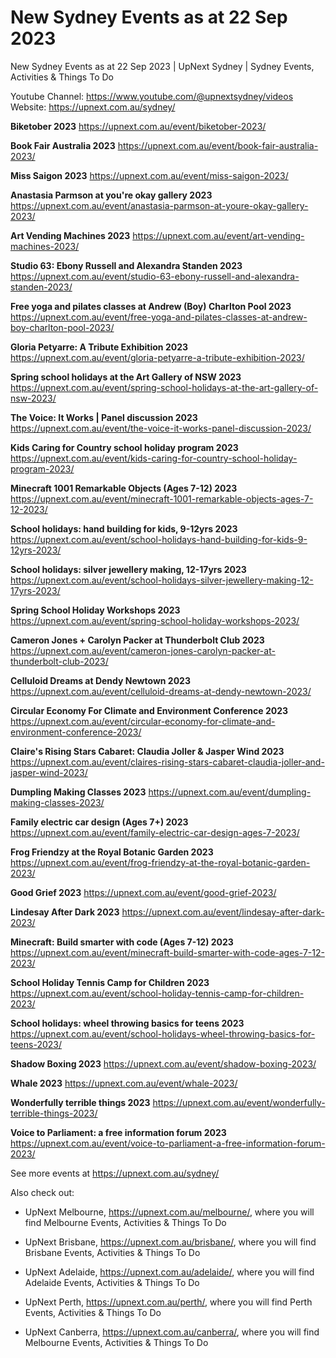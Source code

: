 # New Sydney Events as at 22 Sep 2023
New Sydney Events as at 22 Sep 2023 | UpNext Sydney | Sydney Events, Activities &amp; Things To Do

Youtube Channel: https://www.youtube.com/@upnextsydney/videos 
Website: https://upnext.com.au/sydney/


**Biketober 2023**
 https://upnext.com.au/event/biketober-2023/

**Book Fair Australia 2023**
 https://upnext.com.au/event/book-fair-australia-2023/

**Miss Saigon 2023**
 https://upnext.com.au/event/miss-saigon-2023/

**Anastasia Parmson at you're okay gallery 2023**
 https://upnext.com.au/event/anastasia-parmson-at-youre-okay-gallery-2023/

**Art Vending Machines 2023**
 https://upnext.com.au/event/art-vending-machines-2023/

**Studio 63: Ebony Russell and Alexandra Standen 2023**
 https://upnext.com.au/event/studio-63-ebony-russell-and-alexandra-standen-2023/

**Free yoga and pilates classes at Andrew (Boy) Charlton Pool 2023**
 https://upnext.com.au/event/free-yoga-and-pilates-classes-at-andrew-boy-charlton-pool-2023/

**Gloria Petyarre: A Tribute Exhibition 2023**
 https://upnext.com.au/event/gloria-petyarre-a-tribute-exhibition-2023/

**Spring school holidays at the Art Gallery of NSW 2023**
 https://upnext.com.au/event/spring-school-holidays-at-the-art-gallery-of-nsw-2023/

**The Voice: It Works | Panel discussion 2023**
 https://upnext.com.au/event/the-voice-it-works-panel-discussion-2023/

**Kids Caring for Country school holiday program 2023**
 https://upnext.com.au/event/kids-caring-for-country-school-holiday-program-2023/

**Minecraft 1001 Remarkable Objects (Ages 7-12) 2023**
 https://upnext.com.au/event/minecraft-1001-remarkable-objects-ages-7-12-2023/

**School holidays: hand building for kids, 9-12yrs 2023**
 https://upnext.com.au/event/school-holidays-hand-building-for-kids-9-12yrs-2023/

**School holidays: silver jewellery making, 12-17yrs 2023**
 https://upnext.com.au/event/school-holidays-silver-jewellery-making-12-17yrs-2023/

**Spring School Holiday Workshops 2023**
 https://upnext.com.au/event/spring-school-holiday-workshops-2023/

**Cameron Jones + Carolyn Packer at Thunderbolt Club 2023**
 https://upnext.com.au/event/cameron-jones-carolyn-packer-at-thunderbolt-club-2023/

**Celluloid Dreams at Dendy Newtown 2023**
 https://upnext.com.au/event/celluloid-dreams-at-dendy-newtown-2023/

**Circular Economy For Climate and Environment Conference 2023**
 https://upnext.com.au/event/circular-economy-for-climate-and-environment-conference-2023/

**Claire's Rising Stars Cabaret: Claudia Joller & Jasper Wind 2023**
 https://upnext.com.au/event/claires-rising-stars-cabaret-claudia-joller-and-jasper-wind-2023/

**Dumpling Making Classes 2023**
 https://upnext.com.au/event/dumpling-making-classes-2023/

**Family electric car design (Ages 7+) 2023**
 https://upnext.com.au/event/family-electric-car-design-ages-7-2023/

**Frog Friendzy at the Royal Botanic Garden 2023**
 https://upnext.com.au/event/frog-friendzy-at-the-royal-botanic-garden-2023/

**Good Grief 2023**
 https://upnext.com.au/event/good-grief-2023/

**Lindesay After Dark 2023**
 https://upnext.com.au/event/lindesay-after-dark-2023/

**Minecraft: Build smarter with code (Ages 7-12) 2023**
 https://upnext.com.au/event/minecraft-build-smarter-with-code-ages-7-12-2023/

**School Holiday Tennis Camp for Children 2023**
 https://upnext.com.au/event/school-holiday-tennis-camp-for-children-2023/

**School holidays: wheel throwing basics for teens 2023**
 https://upnext.com.au/event/school-holidays-wheel-throwing-basics-for-teens-2023/

**Shadow Boxing 2023**
 https://upnext.com.au/event/shadow-boxing-2023/

**Whale 2023**
 https://upnext.com.au/event/whale-2023/

**Wonderfully terrible things 2023**
 https://upnext.com.au/event/wonderfully-terrible-things-2023/

**Voice to Parliament: a free information forum 2023**
 https://upnext.com.au/event/voice-to-parliament-a-free-information-forum-2023/



See more events at https://upnext.com.au/sydney/


Also check out:

* UpNext Melbourne, https://upnext.com.au/melbourne/, where you will find Melbourne Events, Activities & Things To Do

* UpNext Brisbane, https://upnext.com.au/brisbane/, where you will find Brisbane Events, Activities & Things To Do

* UpNext Adelaide, https://upnext.com.au/adelaide/, where you will find Adelaide Events, Activities & Things To Do

* UpNext Perth, https://upnext.com.au/perth/, where you will find Perth Events, Activities & Things To Do

* UpNext Canberra, https://upnext.com.au/canberra/, where you will find Melbourne Events, Activities & Things To Do